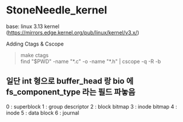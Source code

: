 # StoneNeedle_kernel
base: linux 3.13 kernel (https://mirrors.edge.kernel.org/pub/linux/kernel/v3.x/)



Adding Ctags & Cscope
>make ctags  
>find "$PWD" -name "\*.c" -o -name "\*.h" | cscope -q -R -b




## 일단 int 형으로 buffer_head 랑 bio 에 fs_component_type 라는 필드 파놓음 
0 : superblock 
1 : group descriptor
2 : block bitmap
3 : inode bitmap
4 : inode
5 : data block
6 : journal

